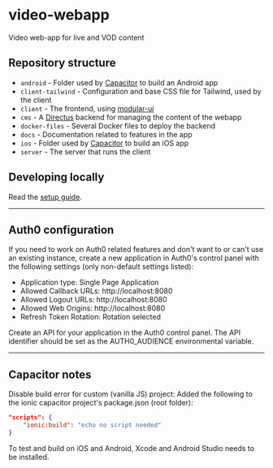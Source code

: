 # video-webapp
Video web-app for live and VOD content

## Repository structure
- `android` - Folder used by [Capacitor](https://capacitorjs.com/) to build an Android app
- `client-tailwind` - Configuration and base CSS file for Tailwind, used by the client
- `client` - The frontend, using [modular-ui](https://github.com/bccsa/modular-ui)
- `cms` - A [Directus](https://directus.io) backend for managing the content of the webapp
- `docker-files` - Several Docker files to deploy the backend
- `docs` - Documentation related to features in the app
- `ios` - Folder used by [Capacitor](https://capacitorjs.com/) to build an iOS app
- `server` - The server that runs the client

## Developing locally
Read the [setup guide](./docs/setup.md).

---

## Auth0 configuration
If you need to work on Auth0 related features and don't want to or can't use an existing instance, create a new application in Auth0's control panel with the following settings (only non-default settings listed):
* Application type: Single Page Application
* Allowed Callback URLs: http://localhost:8080
* Allowed Logout URLs: http://localhost:8080
* Allowed Web Origins: http://localhost:8080
* Refresh Token Rotation: Rotation selected

Create an API for your application in the Auth0 control panel. The API identifier should be set as the AUTH0_AUDIENCE environmental variable.

---

## Capacitor notes
Disable build error for custom (vanilla JS) project: Added the following to the ionic capacitor project's package.json (root folder):
```json
"scripts": {
    "ionic:build": "echo no script needed"
}
```

To test and build on iOS and Android, Xcode and Android Studio needs to be installed.
